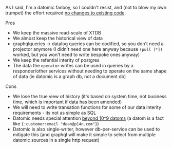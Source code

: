 As I said, I'm a datomic fanboy, so I couldn't resist, and (not to blow my own trumpet) the effort required [no changes to existing code](https://github.com/p14n/events-unbundled/commit/30c51af3b513d8f4944f80b64d60b6103af06bea).

Pros
* We keep the massive read-scale of XTDB
* We almost keep the historical view of data
* graphqlqueries -> datalog queries can be codified, so you don't need a projector anymore (I didn't need one here anyway because `(pull [*])` worked, but you won't need to write bespoke ones anyway)
* We keep the refential interity of postgres
* The data the `operator` writes can be used in queries by a responder/other services without needing to operate on the same shape of data (ie datomic is a graph db, not a document db) 

Cons
* We lose the true view of history (it's based on system time, not business time, which is important if data has been amended)
* We will need to write transation functions for some of our data interity requirements - its not as simple as SQL
* Datomic needs special attention [beyond 10^9 datoms](https://ask.datomic.com/index.php/403/what-is-the-size-limit-of-a-datomic-cloud-database#:~:text=There%20is%20no%20hard%20limit,more%20than%2010%20billion%20datoms.) (a datom is a fact like `{:customer:email "dean@p14n.com"}`)
* Datomic is also single-writer, however db-per-service can be used to mitigate this (and graphql will make it simple to select from multiple datomic sources in a single http request)
